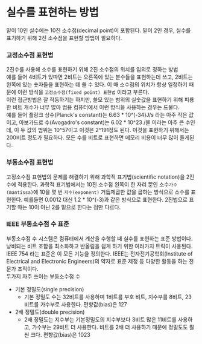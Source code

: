 # 실수를 표현하는 방법

밑이 10인 실수에는 10진 소수점(decimal point)이 포함된다. 밑이 2인 경우, 실수를 표기하기 위해
2진 소수점을 표현할 방법이 필요하다.

### 고정소수점 표현법

2진수를 사용해 소수를 표현하기 위해 2진 소수점의 위치를 임의로 정하는 방법  
예를 들어 4비트가 있따면 2비트는 오른쪽에 있는 분수들을 표현하는데 쓰고, 2비트는 왼쪽에 있는 숫자들을 표현하는 데 쓸 수 있다. 이 때 소수점의 위치가 항상 일정하기 때문에
이런 방식을 `고정소수점(fixed point) 표현법` 이라고 부른다.  
이런 접근방법은 잘 작동하기는 하지만, 쓸모 있는 범위의 실숫값을 표현하기 위해 피룡한 비트 개수가 너무 많아 범용 컴퓨터에서 이런 방식을 사용하는 경우는 드물다.  
예를 들어 플랑크 상수(Planck's constant)는 6.63 * 10^(-34)J/s 라는 아주 작은 값이고, 
아보가드로 수(Avogadro's constant)는 6.02 * 10^23 /몰 이라는 아주 큰 수인데, 이 두 값의 범위는 10^57이고 이것은 2^191정도 된다.
이것을 표현하기 위해서는 200비트 정도가 필요하다. 모든 수를 비트로 표현하면 메모리 비용이 너무 많이 들게된다.

### 부동소수점 표현법

고정소수점 표현법의 문제를 해결하기 위해 과학적 표기법(scientific notation)을 2진수에 적용한다. 과학적 표기법에서는 10진 소수점 왼쪽이 한 자리 뿐인 소수`가수(mantissa)`에 10을 몇 번 `지수(exponent)` 거듭제곱한 값을 곱하는 방식으로 소수를 표현한다.
예를들면 0.0012 대신 1.2 * 10^(-3)과 같은 방식으로 표현한다. 2진법으로 표기할 때는 10이 아닌 2를 밑으로 한다는 점만 다르다.

### IEEE 부동소수점 수 표준

부동소수점 수 시스템은 컴퓨터에서 계산을 수행할 때 실수를 표현하는 표준 방법이다. 낭비되는 비트 조합을 최소화하고 반올림을 쉽게 하기 위한 여러가지 트릭이 사용된다.
IEEE 754 라는 표준은 이 모든 기능을 정의한다. IEEE는 전자전기공학회(Institute of Electrical and Electronic Engineers)의 약자로 표준 제정 등 다양한 활동을 하는 전문가 조직이다.  
두가지 자주 쓰이는 부동소수점 수  
- 기본 정밀도(single precision)
    - 기본 정밀도 수는 32비트를 사용하며 1비트를 부호 비트, 지수부를 8비트, 23비트를 가수부로 사용한다. 편향값(bias)은 127
- 2배 정밀도(double precision)
  - 2배 정밀도는 지수부는 기본정밀도의 지수부보다 3비트 많은 11비트를 사용하고, 가수부는 29비트 더 사용한다. 비트를 2배 더 사용하기 때문에 정밀도도 훨씬 크다. 편향값(bias)은 1023

